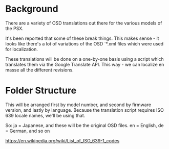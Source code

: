 # Background

There are a variety of OSD translations out there for the various models of the PSX.

It's been reported that some of these break things.  This makes sense - it looks like there's a lot of variations of the OSD `*.xml files which were used for localization.

These translations will be done on a one-by-one basis using a script which translates them via the Google Translate API.  This way - we can localize en masse all the different revisions.

# Folder Structure

This will be arranged first by model number, and second by firmware version, and lastly by language.  Because the translation script requires ISO 639 locale names, we'll be using that.

So: ja = Japanese, and these will be the original OSD files.  en = English, de = German, and so on

https://en.wikipedia.org/wiki/List_of_ISO_639-1_codes
